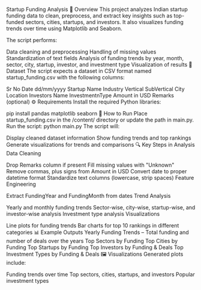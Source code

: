 Startup Funding Analysis
📌 Overview
This project analyzes Indian startup funding data to clean, preprocess, and extract key insights such as top-funded sectors, cities, startups, and investors. It also visualizes funding trends over time using Matplotlib and Seaborn.

The script performs:

Data cleaning and preprocessing
Handling of missing values
Standardization of text fields
Analysis of funding trends by year, month, sector, city, startup, investor, and investment type
Visualization of results
📂 Dataset
The script expects a dataset in CSV format named startup_funding.csv with the following columns:

Sr No
Date dd/mm/yyyy
Startup Name
Industry Vertical
SubVertical
City  Location
Investors Name
InvestmentnType
Amount in USD
Remarks (optional)
⚙ Requirements
Install the required Python libraries:

pip install pandas matplotlib seaborn
🚀 How to Run
Place startup_funding.csv in the /content/ directory or update the path in main.py.
Run the script:
python main.py
The script will:

Display cleaned dataset information
Show funding trends and top rankings
Generate visualizations for trends and comparisons
🔍 Key Steps in Analysis
Data Cleaning

Drop Remarks column if present
Fill missing values with "Unknown"
Remove commas, plus signs from Amount in USD
Convert date to proper datetime format
Standardize text columns (lowercase, strip spaces)
Feature Engineering

Extract FundingYear and FundingMonth from dates
Trend Analysis

Yearly and monthly funding trends
Sector-wise, city-wise, startup-wise, and investor-wise analysis
Investment type analysis
Visualizations

Line plots for funding trends
Bar charts for top 10 rankings in different categories
📊 Example Outputs
Yearly Funding Trends – Total funding and number of deals over the years
Top Sectors by Funding
Top Cities by Funding
Top Startups by Funding
Top Investors by Funding & Deals
Top Investment Types by Funding & Deals
🖼 Visualizations
Generated plots include:

Funding trends over time
Top sectors, cities, startups, and investors
Popular investment types
